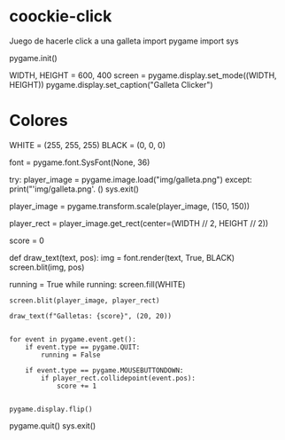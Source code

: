 # coockie-click
Juego de hacerle click a una galleta
import pygame
import sys

pygame.init()


WIDTH, HEIGHT = 600, 400
screen = pygame.display.set_mode((WIDTH, HEIGHT))
pygame.display.set_caption("Galleta Clicker")

# Colores
WHITE = (255, 255, 255)
BLACK = (0, 0, 0)

font = pygame.font.SysFont(None, 36)

try:
    player_image = pygame.image.load("img/galleta.png")
except:
    print("'img/galleta.png'. ()
    sys.exit()

player_image = pygame.transform.scale(player_image, (150, 150))

player_rect = player_image.get_rect(center=(WIDTH // 2, HEIGHT // 2))

score = 0

def draw_text(text, pos):
    img = font.render(text, True, BLACK)
    screen.blit(img, pos)


running = True
while running:
    screen.fill(WHITE)

    screen.blit(player_image, player_rect)

    draw_text(f"Galletas: {score}", (20, 20))

 
    for event in pygame.event.get():
        if event.type == pygame.QUIT:
            running = False
        
        if event.type == pygame.MOUSEBUTTONDOWN:
            if player_rect.collidepoint(event.pos):
                score += 1

    
    pygame.display.flip()

pygame.quit()
sys.exit()
